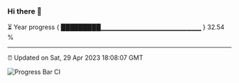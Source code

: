 ### Hi there 👋

⏳ Year progress { █████████▁▁▁▁▁▁▁▁▁▁▁▁▁▁▁▁▁▁▁▁▁ } 32.54 %

---

⏰ Updated on Sat, 29 Apr 2023 18:08:07 GMT

![Progress Bar CI](https://github.com/Shyam-Makwana/GitHub-Actions-Demo/workflows/Progress%20Bar%20CI/badge.svg)
